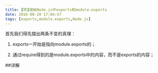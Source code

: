 ```yaml
---
title: [转]揭秘Node.js中exports和module.exports
date: 2016-08-20 17:04:57
tags: [exports,module.exports,Node.js]
---
```


首先我们得先摆出两条不变的真理：

1. exports一开始是指向module.exports的；

2. 通过require得到的是module.exports中的内容，而不是exports的内容；

##详解
